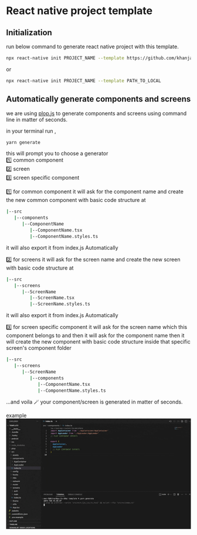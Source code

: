 # React native project template

## Initialization

run below command to generate react native project with this template.

```bash
npx react-native init PROJECT_NAME --template https://github.com/khanjandobariya/react-native-template
```

or

```bash
npx react-native init PROJECT_NAME --template PATH_TO_LOCAL
```

## Automatically generate components and screens

we are using [plop.js](https://plopjs.com/) to generate components and screens using command line in matter of seconds.

in your terminal run ,

```bash
yarn generate
```

this will prompt you to choose a generator  
1️⃣ common component\
2️⃣ screen\
3️⃣ screen specific component

1️⃣ for common component it will ask for the component name and create the new common component with basic code structure at

```bash
|--src
   |--components
      |--ComponentName
         |--ComponentName.tsx
         |--ComponentName.styles.ts
```

it will also export it from index.js Automatically

2️⃣ for screens it will ask for the screen name and create the new screen with basic code structure at

```bash
|--src
   |--screens
      |--ScreenName
         |--ScreenName.tsx
         |--ScreenName.styles.ts
```

it will also export it from index.js Automatically

3️⃣ for screen specific component it will ask for the screen name which this component belongs to and then it will ask for the component name then it will create the new component with basic code structure inside that specific screen's component folder

```bash
|--src
   |--screens
      |--ScreenName
         |--components
            |--ComponentName.tsx
            |--ComponentName.styles.ts
```

...and voila 🪄 your component/screen is generated in matter of seconds.

example\
![Example gif](https://github.com/khanjandobariya/react-native-template/blob/main/shots/plopExample.gif)
